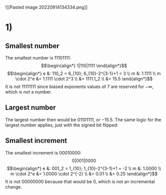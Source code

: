 ![[Pasted image 20220914134334.png]]

# 1)
## Smallest number
The smallest number is $11101111$:
$$\begin{align*}
	1|110|1111
\end{align*}$$
$$\begin{align*}
	e &: 110_2 = 6_{10}; 6_{10}-2^{3-1}+1 = 3 \\
	m &: 1.1111 \\
	m \cdot 2^e &= 1.1111 \cdot 2^3 \\
	&= 1111.1_2 \\
	&= 15.5
\end{align*}$$
It is not $11111111$ since biased exponents values of 7 are reserved for $-\infty$, which is not a number.

## Largest number
The largest number then would be $01101111$, or $-15.5$. The same logic for the largest number applies, just with the signed bit flipped.

## Smallest increment
The smallest increment is 00010000:
$$0|001|0000$$
$$\begin{align*}
	e &: 001_2 = 1_{10}; 1_{10}-2^{3-1}+1 = -2 \\
	m &: 1.0000 \\
	m \cdot 2^e &= 1.0000 \cdot 2^{-2} \\
	&= 0.01 \\
	&= 0.25
\end{align*}$$
It is not $00000000$ because that would be 0, which is not an incremental change.